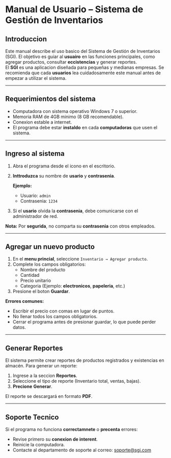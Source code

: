 # Manual de Usuario – Sistema de Gestión de Inventarios

## Introduccion  

Este manual describe el uso basico del Sistema de Gestión de Inventarios (SGI). El objetivo es guiar al **usuairo** en las funciones principales, como agregar productos, consultar **eccistencias** y generar reportes.  
El **SGI** es una aplicacion diseñada para pequeñas y medianas empresas. Se recomienda que cada **usuarios** lea cuidadosamente este manual antes de empezar a utilizar el sistema.  

---

## Requerimientos del sistema  

- Computadora con sistema operativo Windows 7 o superior.  
- Memoria RAM de 4GB minimo (8 GB recomendable).  
- Conexion estable a internet.  
- El programa debe estar **instaldo** en cada **computadoras** que usen el sistema.  

---

## Ingreso al sistema  

1. Abra el programa desde el icono en el escritorio.  
2. **Inttroduzca** su nombre de **usario** y **contrasenia**.  

   **Ejemplo:**  
   - Usuario: `admin`  
   - Contrasenia: `1234`  

3. Si el **usario** olvida la **contrasenia**, debe comunicarse con el administrador de red.  

**Nota:** Por **segurida**, no comparta su **contrasenia** con otros empleados.  

---

## Agregar un nuevo producto  

1. En el **menu princial**, seleccione `Inventario → Agregar producto`.  
2. Complete los campos obligatorios:  
   - Nombre del producto  
   - Cantidad  
   - Precio unitario  
   - Categoria (Ejemplo: **electronicos**, **papeleria**, etc.)  
3. Presione el boton **Guardar**.  

**Errores comunes:**  
- Escribir el precio con comas en lugar de puntos.  
- No llenar todos los campos obligatorios.  
- Cerrar el programa antes de presionar guardar, lo que puede perder datos.  

---

## Generar Reportes  

El sistema permite crear reportes de productos registrados y existencias en almacén. Para generar un reporte:  

1. Ingrese a la seccion **Reportes**.  
2. Seleccione el tipo de reporte (Inventario total, ventas, bajas).  
3. **Precione** **Generar**.  

El reporte se descargará en formato **PDF**.  

---

## Soporte Tecnico  

Si el programa no funciona **correctamnete** o **precenta** errores:  

- Revise primero su **conexion de interent**.  
- Reinicie la computadora.  
- Contacte al departamento de soporte al correo: [soporte@sgi.com](mailto:soporte@sgi.com)  
